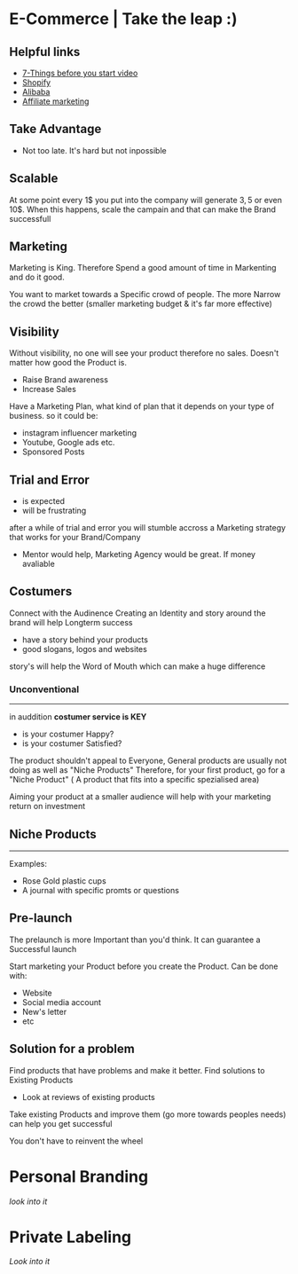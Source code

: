 # E-Commerce | Take the leap :)

## Helpful links
- [7-Things before you start video](https://www.youtube.com/watch?v=wq1GDVwWz3g&ab_channel=CharlieChang)
- [Shopify](https://www.shopify.com/free-trial?irclickid=QVsUTZ0XdxyPRPNwv9wC4xpkUkF0kQ1tl0Q3TU0&irgwc=1&partner=4095081&affpt=excluded)
- [Alibaba](https://www.alibaba.com/?src=sem_ggl&field=UG&from=sem_ggl&cmpgn=9922923043&adgrp=97780318062&fditm=&tgt=kwd-14739453&locintrst=&locphyscl=1030634&mtchtyp=e&ntwrk=g&device=c&dvcmdl=&creative=439312800697&plcmnt=&plcmntcat=&aceid=&position=&gad=1&gclid=Cj0KCQjwj_ajBhCqARIsAA37s0zcGF8imTMI3WnMUvYfQvv19nK3yopS_mf9_KXD78xYp8pepjcT8fIaAjsKEALw_wcB)
- [Affiliate marketing](https://www.bigcommerce.com/articles/ecommerce/affiliate-marketing/)

## Take Advantage

- Not too late. It's hard but not inpossible

## Scalable 

At some point every 1$ you put into the company will generate 3$, 5$ or even 10$. When this happens, scale the campain and that can make the Brand successfull

## Marketing

Marketing is King. Therefore Spend a good amount of time in Markenting and do it good.

You want to market towards a Specific crowd of people. The more Narrow the crowd the better (smaller marketing budget & it's far more effective) 

## Visibility 

Without visibility, no one will see your product therefore no sales. Doesn't matter how good the Product is.

- Raise Brand awareness
- Increase Sales

Have a Marketing Plan, what kind of plan that it depends on your type of business. so it could be:

- instagram influencer marketing
- Youtube, Google ads etc.
- Sponsored Posts


## Trial and Error 

- is expected
- will be frustrating

after a while of trial and error you will stumble accross a Marketing strategy that works for your Brand/Company

- Mentor would help, Marketing Agency would be great. If money avaliable

## Costumers

Connect with the Audinence
Creating an Identity and story around the brand will help Longterm success
- have a story behind your products
- good slogans, logos and websites

story's will help the Word of Mouth which can make a huge difference


### Unconventional
---
in auddition **costumer service is KEY**
- is your costumer Happy?
- is your costumer Satisfied?

The product shouldn't appeal to Everyone, General products are usually not doing as well as "Niche Products"
Therefore, for your first product, go for a "Niche Product" ( A product that fits into a specific spezialised area)

Aiming your product at a smaller audience will help with your marketing  return on investment

## Niche Products
---
Examples:
- Rose Gold plastic cups
- A journal with specific promts or questions

## Pre-launch

The prelaunch is more Important than you'd think.
It can guarantee a Successful launch

Start marketing your Product before you create the Product. Can be done with:
- Website
- Social media account 
- New's letter
- etc

## Solution for a problem
Find products that have problems and make it better. Find solutions to Existing Products

- Look at reviews of existing products

Take existing Products and improve them (go more towards peoples needs) can help you get successful

You don't have to reinvent the wheel



# Personal Branding

*look into it*

# Private Labeling

*Look into it*
